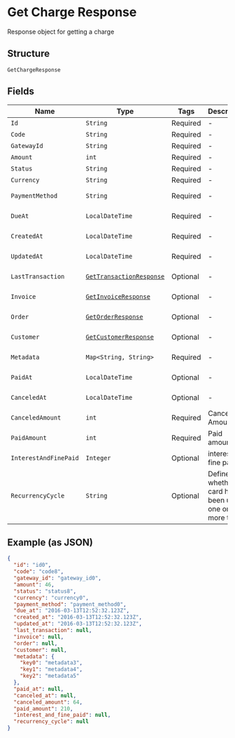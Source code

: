 
# Get Charge Response

Response object for getting a charge

## Structure

`GetChargeResponse`

## Fields

| Name | Type | Tags | Description | Getter | Setter |
|  --- | --- | --- | --- | --- | --- |
| `Id` | `String` | Required | - | String getId() | setId(String id) |
| `Code` | `String` | Required | - | String getCode() | setCode(String code) |
| `GatewayId` | `String` | Required | - | String getGatewayId() | setGatewayId(String gatewayId) |
| `Amount` | `int` | Required | - | int getAmount() | setAmount(int amount) |
| `Status` | `String` | Required | - | String getStatus() | setStatus(String status) |
| `Currency` | `String` | Required | - | String getCurrency() | setCurrency(String currency) |
| `PaymentMethod` | `String` | Required | - | String getPaymentMethod() | setPaymentMethod(String paymentMethod) |
| `DueAt` | `LocalDateTime` | Required | - | LocalDateTime getDueAt() | setDueAt(LocalDateTime dueAt) |
| `CreatedAt` | `LocalDateTime` | Required | - | LocalDateTime getCreatedAt() | setCreatedAt(LocalDateTime createdAt) |
| `UpdatedAt` | `LocalDateTime` | Required | - | LocalDateTime getUpdatedAt() | setUpdatedAt(LocalDateTime updatedAt) |
| `LastTransaction` | [`GetTransactionResponse`](../../doc/models/get-transaction-response.md) | Optional | - | GetTransactionResponse getLastTransaction() | setLastTransaction(GetTransactionResponse lastTransaction) |
| `Invoice` | [`GetInvoiceResponse`](../../doc/models/get-invoice-response.md) | Optional | - | GetInvoiceResponse getInvoice() | setInvoice(GetInvoiceResponse invoice) |
| `Order` | [`GetOrderResponse`](../../doc/models/get-order-response.md) | Optional | - | GetOrderResponse getOrder() | setOrder(GetOrderResponse order) |
| `Customer` | [`GetCustomerResponse`](../../doc/models/get-customer-response.md) | Optional | - | GetCustomerResponse getCustomer() | setCustomer(GetCustomerResponse customer) |
| `Metadata` | `Map<String, String>` | Required | - | Map<String, String> getMetadata() | setMetadata(Map<String, String> metadata) |
| `PaidAt` | `LocalDateTime` | Optional | - | LocalDateTime getPaidAt() | setPaidAt(LocalDateTime paidAt) |
| `CanceledAt` | `LocalDateTime` | Optional | - | LocalDateTime getCanceledAt() | setCanceledAt(LocalDateTime canceledAt) |
| `CanceledAmount` | `int` | Required | Canceled Amount | int getCanceledAmount() | setCanceledAmount(int canceledAmount) |
| `PaidAmount` | `int` | Required | Paid amount | int getPaidAmount() | setPaidAmount(int paidAmount) |
| `InterestAndFinePaid` | `Integer` | Optional | interest and fine paid | Integer getInterestAndFinePaid() | setInterestAndFinePaid(Integer interestAndFinePaid) |
| `RecurrencyCycle` | `String` | Optional | Defines whether the card has been used one or more times. | String getRecurrencyCycle() | setRecurrencyCycle(String recurrencyCycle) |

## Example (as JSON)

```json
{
  "id": "id0",
  "code": "code8",
  "gateway_id": "gateway_id0",
  "amount": 46,
  "status": "status8",
  "currency": "currency0",
  "payment_method": "payment_method0",
  "due_at": "2016-03-13T12:52:32.123Z",
  "created_at": "2016-03-13T12:52:32.123Z",
  "updated_at": "2016-03-13T12:52:32.123Z",
  "last_transaction": null,
  "invoice": null,
  "order": null,
  "customer": null,
  "metadata": {
    "key0": "metadata3",
    "key1": "metadata4",
    "key2": "metadata5"
  },
  "paid_at": null,
  "canceled_at": null,
  "canceled_amount": 64,
  "paid_amount": 210,
  "interest_and_fine_paid": null,
  "recurrency_cycle": null
}
```

